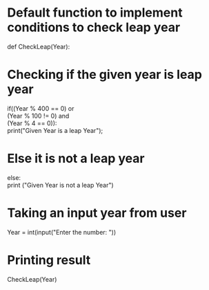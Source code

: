#  Default function to implement conditions to check leap year  
def CheckLeap(Year):  
  # Checking if the given year is leap year  
  if((Year % 400 == 0) or  
     (Year % 100 != 0) and  
     (Year % 4 == 0)):   
    print("Given Year is a leap Year");  
  # Else it is not a leap year  
  else:  
    print ("Given Year is not a leap Year")  
# Taking an input year from user  
Year = int(input("Enter the number: "))  
# Printing result  
CheckLeap(Year)  
